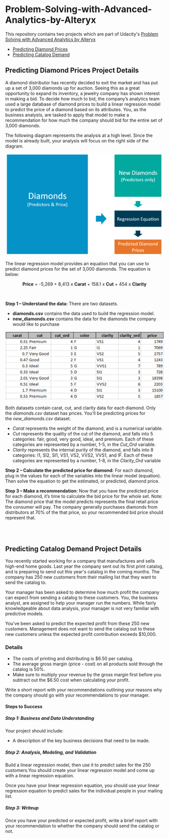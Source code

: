 # Problem-Solving-with-Advanced-Analytics-by-Alteryx
This repository contains two projects which are part of Udacity's [Problem Solving with Advanced Analytics by Alteryx](https://www.udacity.com/course/problem-solving-with-advanced-analytics--ud976)

- [Predicting Diamond Prices](https://github.com/kartik-chandna/Problem-Solving-with-Advanced-Analytics-by-Alteryx/tree/master/predicting%20diamond%20prices)
- [Predicting Catalog Demand](https://github.com/kartik-chandna/Problem-Solving-with-Advanced-Analytics-by-Alteryx/tree/master/predicting%20catalog%20demand)

## Predicting Diamond Prices Project Details

A diamond distributor has recently decided to exit the market and has put up a set of 3,000 diamonds up for auction. Seeing this as a great opportunity to expand its inventory, a jewelry company has shown interest in making a bid. To decide how much to bid, the company’s analytics team used a large database of diamond prices to build a linear regression model to predict the price of a diamond based on its attributes. You, as the business analysts, are tasked to apply that model to make a recommendation for how much the company should bid for the entire set of 3,000 diamonds.

The following diagram represents the analysis at a high level. Since the model is already built, your analysis will focus on the right side of the diagram.

![](https://github.com/kartik-chandna/Problem-Solving-with-Advanced-Analytics-by-Alteryx/blob/master/predicting%20diamond%20prices/predictive-diagram.png)

The linear regression model provides an equation that you can use to predict diamond prices for the set of 3,000 diamonds. The equation is below:
<p align="center">
  <b>Price</b> = -5,269 + 8,413 x <b>Carat</b> + 158.1 x <b>Cut</b> + 454 x <b>Clarity</b></p>
<br/>

**Step 1 – Understand the data:** There are two datasets.

- **diamonds.csv** contains the data used to build the regression model.
- **new_diamonds.csv** contains the data for the diamonds the company would like to purchase

![](https://github.com/kartik-chandna/Problem-Solving-with-Advanced-Analytics-by-Alteryx/blob/master/predicting%20diamond%20prices/data-snapshot.png)

Both datasets contain carat, cut, and clarity data for each diamond. Only the _diamonds.csv_ dataset has prices. You'll be predicting prices for the _new_diamonds.csv_ dataset.

- _Carat_ represents the weight of the diamond, and is a numerical variable.
- _Cut_ represents the quality of the cut of the diamond, and falls into 5 categories: fair, good, very good, ideal, and premium. Each of these categories are represented by a number, 1-5, in the _Cut_Ord_ variable.
- _Clarity_ represents the internal purity of the diamond, and falls into 8 categories: I1, SI2, SI1, VS1, VS2, VVS2, VVS1, and IF. Each of these categories are represented by a number, 1-8, in the _Clarity_Ord_ variable

**Step 2 – Calculate the predicted price for diamond:** For each diamond, plug in the values for each of the variables into the linear model (equation). Then solve the equation to get the estimated, or predicted, diamond price.

**Step 3 – Make a recommendation:** Now that you have the predicted price for each diamond, it’s time to calculate the bid price for the whole set. Note: The diamond price that the model predicts represents the final retail price the consumer will pay. The company generally purchases diamonds from distributors at 70% of the that price, so your recommended bid price should represent that.

<br/>
<br/>

## Predicting Catalog Demand Project Details

You recently started working for a company that manufactures and sells high-end home goods. Last year the company sent out its first print catalog, and is preparing to send out this year's catalog in the coming months. The company has 250 new customers from their mailing list that they want to send the catalog to.

Your manager has been asked to determine how much profit the company can expect from sending a catalog to these customers. You, the business analyst, are assigned to help your manager run the numbers. While fairly knowledgeable about data analysis, your manager is not very familiar with predictive models.

You’ve been asked to predict the expected profit from these 250 new customers. Management does not want to send the catalog out to these new customers unless the expected profit contribution exceeds $10,000.

### Details

- The costs of printing and distributing is $6.50 per catalog.
- The average gross margin (price - cost) on all products sold through the catalog is 50%.
- Make sure to multiply your revenue by the gross margin first before you subtract out the $6.50 cost when calculating your profit.

Write a short report with your recommendations outlining your reasons why the company should go with your recommendations to your manager.

#### Steps to Success

##### Step 1: Business and Data Understanding

Your project should include:

- A description of the key business decisions that need to be made.

##### Step 2: Analysis, Modeling, and Validation

Build a linear regression model, then use it to predict sales for the 250 customers.You should create your linear regression model and come up with a linear regression equation.

Once you have your linear regression equation, you should use your linear regression equation to predict sales for the individual people in your mailing list.

##### Step 3: Writeup

Once you have your predicted or expected profit, write a brief report with your recommendation to whether the company should send the catalog or not.
